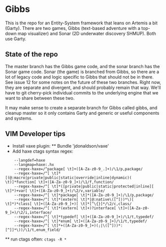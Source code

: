 Gibbs
=====

This is the repo for an Entity-System framework that leans on Artemis a bit (Garty). There are two games,
Gibbs (text-based adventure with a top-down map visualizer) and Sonar (2D underwater discovery SHMUP). Both
use Garty.

## State of the repo

The master branch has the Gibbs game code, and the sonar branch has the Sonar game code. Sonar (the game) is branched
from Gibbs, so there are a lot of legacy code and logic specific to Gibbs that should not be in there. See issue 12 for some notes on
the future of these two branches. Right now, they are separate and divergent, and should probably remain that
way. We'll have to git cherry-pick individual commits to the underlying engine that we want to share between
these two.

It may make sense to create a separate branch for Gibbs called gibbs, and cleanup master so it only contains
Garty and generic or useful components and systems.

## VIM Developer tips

* Install vaxe plugin:
** Bundle 'jdonaldson/vaxe'
* Add haxe ctags syntax regex:
<pre><code>    --langdef=haxe
    --langmap=haxe:.hx
    --regex-haxe=/^package[ \t]+([A-Za-z0-9_.]+)/\1/p,package/
    --regex-haxe=/^[ \t]*[(@:macro|private|public|static|override|inline|dynamic)( \t)]*function[ \t]+([A-Za-z0-9_]+)/\1/f,function/
    --regex-haxe=/^[ \t]*([private|public|static|protected|inline][ \t]*)+var[ \t]+([A-Za-z0-9_]+)/\2/v,variable/ 
    --regex-haxe=/^[ \t]*package[ \t]*([A-Za-z0-9_]+)/\1/p,package/
    --regex-haxe=/^[ \t]*(extern[ \t]*|@:native\([^]))*\)[ \t]*)*class[ \t]+([A-Za-z0-9_]+)[ \t]*[^\{}]*/\2/c,class/
    --regex-haxe=/^[ \t]*(extern[ \t]+)?interface[ \t]+([A-Za-z0-9_]+)/\2/i,interface/
    --regex-haxe=/^[ \t]*typedef[ \t]+([A-Za-z0-9_]+)/\1/t,typedef/
    --regex-haxe=/^[ \t]*enum[ \t]+([A-Za-z0-9_]+)/\1/t,typedef/
    --regex-haxe=/^[ \t]*+([A-Za-z0-9_]+)(;|\([^]))*:[^]]*\))/\1/t,enum_field/
</code></pre>
** run ctags often: `ctags -R *`
